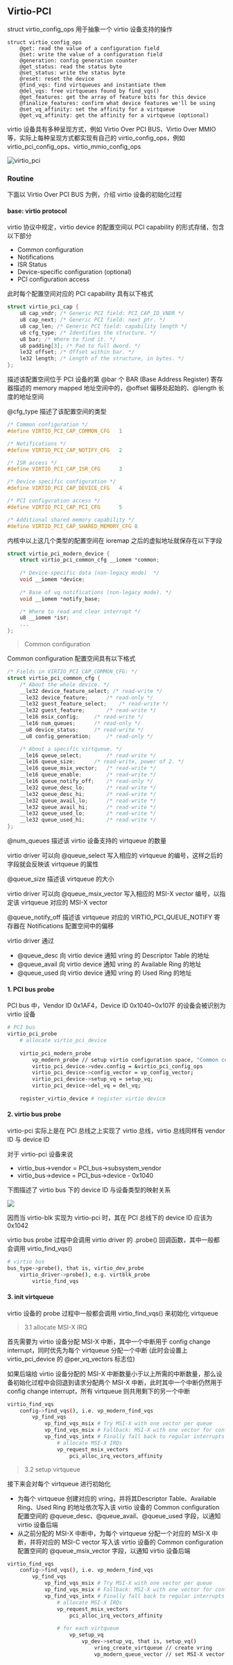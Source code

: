 ## Virtio-PCI

struct virtio_config_ops 用于抽象一个 virtio 设备支持的操作

```
struct virtio_config_ops
    @get: read the value of a configuration field
    @set: write the value of a configuration field
    @generation: config generation counter
    @get_status: read the status byte
    @set_status: write the status byte
    @reset: reset the device
    @find_vqs: find virtqueues and instantiate them
    @del_vqs: free virtqueues found by find_vqs()
    @get_features: get the array of feature bits for this device
    @finalize_features: confirm what device features we'll be using
    @set_vq_affinity: set the affinity for a virtqueue
    @get_vq_affinity: get the affinity for a virtqueue (optional)
```

virtio 设备具有多种呈现方式，例如 Virtio Over PCI BUS、Virtio Over MMIO 等，实际上每种呈现方式都实现有自己的 virtio_config_ops，例如 virtio_pci_config_ops、virtio_mmio_config_ops

![virtio_pci](media/15996358044688/virtio_pci.jpg)


### Routine

下面以 Virtio Over PCI BUS 为例，介绍 virtio 设备的初始化过程

#### base: virtio protocol

virtio 协议中规定，virtio device 的配置空间以 PCI capability 的形式存储，包含以下部分

- Common configuration
- Notifications
- ISR Status
- Device-specific configuration (optional)
- PCI configuration access


此时每个配置空间对应的 PCI capability 具有以下格式

```c
struct virtio_pci_cap {    u8 cap_vndr; /* Generic PCI field: PCI_CAP_ID_VNDR */
    u8 cap_next; /* Generic PCI field: next ptr. */
    u8 cap_len; /* Generic PCI field: capability length */
    u8 cfg_type; /* Identifies the structure. */
    u8 bar; /* Where to find it. */
    u8 padding[3]; /* Pad to full dword. */
    le32 offset; /* Offset within bar. */
    le32 length; /* Length of the structure, in bytes. */};
```

描述该配置空间位于 PCI 设备的第 @bar 个 BAR (Base Address Register) 寄存器描述的 memory mapped 地址空间中的，@offset 偏移处起始的、@length 长度的地址空间

@cfg_type 描述了该配置空间的类型

```c
/* Common configuration */
#define VIRTIO_PCI_CAP_COMMON_CFG   1

/* Notifications */
#define VIRTIO_PCI_CAP_NOTIFY_CFG   2

/* ISR access */
#define VIRTIO_PCI_CAP_ISR_CFG      3

/* Device specific configuration */
#define VIRTIO_PCI_CAP_DEVICE_CFG   4

/* PCI configuration access */
#define VIRTIO_PCI_CAP_PCI_CFG      5

/* Additional shared memory capability */
#define VIRTIO_PCI_CAP_SHARED_MEMORY_CFG 8
```

内核中以上这几个类型的配置空间在 ioremap 之后的虚拟地址就保存在以下字段

```c
struct virtio_pci_modern_device {
	struct virtio_pci_common_cfg __iomem *common;
	
	/* Device-specific data (non-legacy mode)  */
	void __iomem *device;
	
	/* Base of vq notifications (non-legacy mode). */
	void __iomem *notify_base;

	/* Where to read and clear interrupt */
	u8 __iomem *isr;
	...
};
```


> Common configuration

Common configuration 配置空间具有以下格式

```c
/* Fields in VIRTIO_PCI_CAP_COMMON_CFG: */
struct virtio_pci_common_cfg {
	/* About the whole device. */
	__le32 device_feature_select; /* read-write */
	__le32 device_feature;		/* read-only */
	__le32 guest_feature_select;	/* read-write */
	__le32 guest_feature;		/* read-write */
	__le16 msix_config;		/* read-write */
	__le16 num_queues;		/* read-only */
	__u8 device_status;		/* read-write */
	__u8 config_generation;		/* read-only */

	/* About a specific virtqueue. */
	__le16 queue_select;		/* read-write */
	__le16 queue_size;		/* read-write, power of 2. */
	__le16 queue_msix_vector;	/* read-write */
	__le16 queue_enable;		/* read-write */
	__le16 queue_notify_off;	/* read-only */
	__le32 queue_desc_lo;		/* read-write */
	__le32 queue_desc_hi;		/* read-write */
	__le32 queue_avail_lo;		/* read-write */
	__le32 queue_avail_hi;		/* read-write */
	__le32 queue_used_lo;		/* read-write */
	__le32 queue_used_hi;		/* read-write */
};
```

@num_queues 描述该 virtio 设备支持的 virtqueue 的数量

virtio driver 可以向 @queue_select 写入相应的 virtqueue 的编号，这样之后的字段就会反映该 virtqueue 的属性

@queue_size 描述该 virtqueue 的大小

virtio driver 可以向 @queue_msix_vector 写入相应的 MSI-X vector 编号，以指定该 virtqueue 对应的 MSI-X vector

@queue_notify_off 描述该 virtqueue 对应的 VIRTIO_PCI_QUEUE_NOTIFY 寄存器在 Notifications 配置空间中的偏移

virtio driver 通过

- @queue_desc 向 virtio device 通知 vring 的 Descriptor Table 的地址
- @queue_avail 向 virtio device 通知 vring 的 Available Ring 的地址
- @queue_used 向 virtio device 通知 vring 的 Used Ring 的地址


#### 1. PCI bus probe

PCI bus 中，Vendor ID 0x1AF4，Device ID 0x1040~0x107F 的设备会被识别为 virtio 设备

```sh
# PCI bus
virtio_pci_probe
    # allocate virtio_pci_device
    
    virtio_pci_modern_probe
        vp_modern_probe // setup virtio configuration space, "Common configuration", "Notifications", etc.
        virtio_pci_device->vdev.config = &virtio_pci_config_ops
        virtio_pci_device->config_vector = vp_config_vector;
        virtio_pci_device->setup_vq = setup_vq;
        virtio_pci_device->del_vq = del_vq;
    
    register_virtio_device # register virtio device
```


#### 2. virtio bus probe

virtio-pci 实际上是在 PCI 总线之上实现了 virtio 总线，virtio 总线同样有 vendor ID 与 device ID

对于 virtio-pci 设备来说

- virtio_bus->vendor = PCI_bus->subsystem_vendor
- virtio_bus->device = PCI_bus->device - 0x1040


下图描述了 virtio bus 下的 device ID 与设备类型的映射关系

![](media/15996358044688/15996398922500.jpg)

因而当 virtio-blk 实现为 virtio-pci 时，其在 PCI 总线下的 device ID 应该为 0x1042


virtio bus probe 过程中会调用 virtio driver 的 .probe() 回调函数，其中一般都会调用 virtio_find_vqs()

```sh
# virtio bus
bus_type->probe(), that is, virtio_dev_probe
    virtio_driver->probe(), e.g. virtblk_probe
        virtio_find_vqs
```


#### 3. init virtqueue

virtio 设备的 probe 过程中一般都会调用 virtio_find_vqs() 来初始化 virtqueue

> 3.1 allocate MSI-X IRQ

首先需要为 virtio 设备分配 MSI-X 中断，其中一个中断用于 config change interrupt，同时优先为每个 virtqueue 分配一个中断 (此时会设置上 virtio_pci_device 的 @per_vq_vectors 标志位)

如果后端给 virtio 设备分配的 MSI-X 中断数量小于以上所需的中断数量，那么设备初始化过程中会回退到请求分配两个 MSI-X 中断，此时其中一个中断仍然用于 config change interrupt，所有 virtqueue 则共用剩下的另一个中断

```sh
virtio_find_vqs
    config->find_vqs(), i.e. vp_modern_find_vqs
        vp_find_vqs
            vp_find_vqs_msix # Try MSI-X with one vector per queue
            vp_find_vqs_msix # Fallback: MSI-X with one vector for config, one shared for queues
            vp_find_vqs_intx # Finally fall back to regular interrupts
                # allocate MSI-X IRQs
                vp_request_msix_vectors
                    pci_alloc_irq_vectors_affinity
```


> 3.2 setup virtqueue

接下来会对每个 virtqueue 进行初始化

- 为每个 virtqueue 创建对应的 vring，并将其Descriptor Table、Available Ring、Used Ring 的地址依次写入该 virtio 设备的 Common configuration 配置空间的 @queue_desc、@queue_avail、@queue_used 字段，以通知 virtio 设备后端
- 从之前分配的 MSI-X 中断中，为每个 virtqueue 分配一个对应的 MSI-X 中断，并将对应的 MSI-C vector 写入该 virtio 设备的 Common configuration 配置空间的 @queue_msix_vector 字段，以通知 virtio 设备后端

```sh
virtio_find_vqs
    config->find_vqs(), i.e. vp_modern_find_vqs
        vp_find_vqs
            vp_find_vqs_msix # Try MSI-X with one vector per queue
            vp_find_vqs_msix # Fallback: MSI-X with one vector for config, one shared for queues
            vp_find_vqs_intx # Finally fall back to regular interrupts
                # allocate MSI-X IRQs
                vp_request_msix_vectors
                    pci_alloc_irq_vectors_affinity
                
                # for each virtqueue
                    vp_setup_vq
                        vp_dev->setup_vq, that is, setup_vq()
                            vring_create_virtqueue // create vring
                            vp_modern_queue_vector // set MSI-X vector
```
